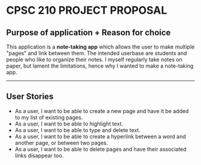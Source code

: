 # CPSC 210 PROJECT PROPOSAL

## Purpose of application + Reason for choice

This application is a **note-taking app** which allows the user to make multiple "pages" and link between
them. The intended userbase are students and people who like to organize their notes. I myself regularly
take notes on paper, but lament the limitations, hence why I wanted to make a note-taking app.

---
## User Stories

- As a user, I want to be able to create a new page and have it be added to my list of existing pages.
- As a user, I want to be able to highlight text.
- As a user, I want to be able to type and delete text.
- As a user, I want to be able to create a hyperlink between a word and another page, or between two pages.
- As a user, I want to be able to delete pages and have their associated links disappear too.